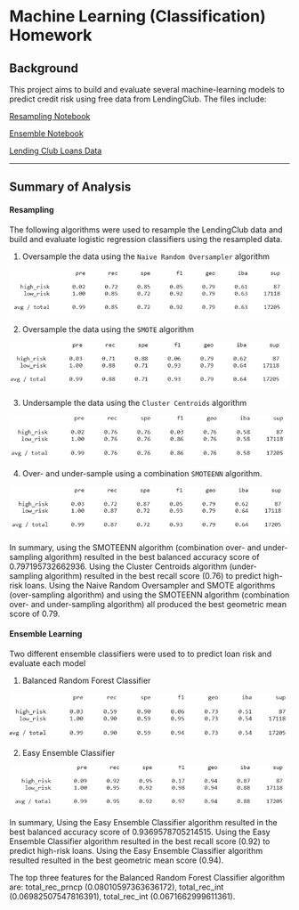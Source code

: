 # Machine Learning (Classification) Homework

## Background

This project aims to build and evaluate several machine-learning models to predict credit risk using free data from LendingClub. The files include:

[Resampling Notebook](credit_risk_resampling.ipynb)

[Ensemble Notebook](credit_risk_ensemble.ipynb)

[Lending Club Loans Data](Resources/LoanStats_2019Q1.csv.zip)

- - -

## Summary of Analysis

#### Resampling

The following algorithms were used to resample the LendingClub data and build and evaluate logistic regression classifiers using the resampled data.

1. Oversample the data using the `Naive Random Oversampler` algorithm

![ros](Images/ros.png)

2. Oversample the data using the `SMOTE` algorithm

![smote](Images/smote.png)

3. Undersample the data using the `Cluster Centroids` algorithm

![cc](Images/cc.png)

4. Over- and under-sample using a combination `SMOTEENN` algorithm.

![sm](Images/sm.png)

In summary, using the SMOTEENN algorithm (combination over- and under-sampling algorithm) resulted in the best balanced accuracy score of 0.797195732662936. Using the Cluster Centroids algorithm (under-sampling algorithm) resulted in the best recall score (0.76) to predict high-risk loans. Using the Naive Random Oversampler and SMOTE algorithms (over-sampling algorithm) and using the SMOTEENN algorithm (combination over- and under-sampling algorithm) all produced the best geometric mean score of 0.79.

#### Ensemble Learning

Two different ensemble classifiers were used to to predict loan risk and evaluate each model

1. Balanced Random Forest Classifier

![brf](Images/brf.png)

2. Easy Ensemble Classifier

![eac](Images/eac.png)

In summary, Using the Easy Ensemble Classifier algorithm resulted in the best balanced accuracy score of 0.9369578705214515. Using the Easy Ensemble Classifier algorithm resulted in the best recall score (0.92) to predict high-risk loans. Using the Easy Ensemble Classifier algorithm resulted resulted in the best geometric mean score (0.94).

The top three features for the Balanced Random Forest Classifier algorithm are: total_rec_prncp (0.08010597363636172), total_rec_int (0.06982507547816391), total_rec_int (0.0671662999611361).